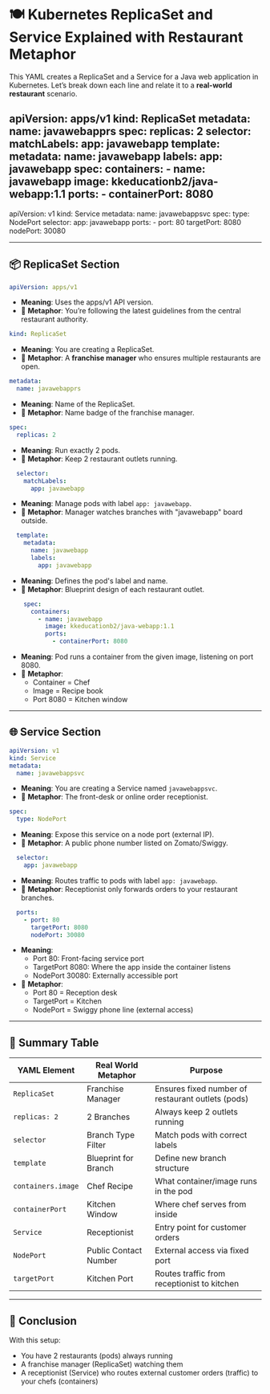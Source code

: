 
# 🍽️ Kubernetes ReplicaSet and Service Explained with Restaurant Metaphor

This YAML creates a ReplicaSet and a Service for a Java web application in Kubernetes. Let’s break down each line and relate it to a **real-world restaurant** scenario.


apiVersion: apps/v1
kind: ReplicaSet
metadata:
  name: javawebapprs
spec:
  replicas: 2
  selector:
    matchLabels:
      app: javawebapp
  template:
    metadata:
      name: javawebapp
      labels:
        app: javawebapp
    spec:
      containers:
        - name: javawebapp
          image: kkeducationb2/java-webapp:1.1
          ports:
            - containerPort: 8080
---
apiVersion: v1
kind: Service
metadata:
  name: javawebappsvc
spec:
  type: NodePort
  selector:
    app: javawebapp
  ports:
    - port: 80
      targetPort: 8080
      nodePort: 30080

---

## 📦 ReplicaSet Section

```yaml
apiVersion: apps/v1
```
- **Meaning**: Uses the apps/v1 API version.
- 🧠 **Metaphor**: You’re following the latest guidelines from the central restaurant authority.

```yaml
kind: ReplicaSet
```
- **Meaning**: You are creating a ReplicaSet.
- 🧠 **Metaphor**: A **franchise manager** who ensures multiple restaurants are open.

```yaml
metadata:
  name: javawebapprs
```
- **Meaning**: Name of the ReplicaSet.
- 🧠 **Metaphor**: Name badge of the franchise manager.

```yaml
spec:
  replicas: 2
```
- **Meaning**: Run exactly 2 pods.
- 🧠 **Metaphor**: Keep 2 restaurant outlets running.

```yaml
  selector:
    matchLabels:
      app: javawebapp
```
- **Meaning**: Manage pods with label `app: javawebapp`.
- 🧠 **Metaphor**: Manager watches branches with "javawebapp" board outside.

```yaml
  template:
    metadata:
      name: javawebapp
      labels:
        app: javawebapp
```
- **Meaning**: Defines the pod's label and name.
- 🧠 **Metaphor**: Blueprint design of each restaurant outlet.

```yaml
    spec:
      containers:
        - name: javawebapp
          image: kkeducationb2/java-webapp:1.1
          ports:
            - containerPort: 8080
```
- **Meaning**: Pod runs a container from the given image, listening on port 8080.
- 🧠 **Metaphor**:
  - Container = Chef
  - Image = Recipe book
  - Port 8080 = Kitchen window

---

## 🌐 Service Section

```yaml
apiVersion: v1
kind: Service
metadata:
  name: javawebappsvc
```
- **Meaning**: You are creating a Service named `javawebappsvc`.
- 🧠 **Metaphor**: The front-desk or online order receptionist.

```yaml
spec:
  type: NodePort
```
- **Meaning**: Expose this service on a node port (external IP).
- 🧠 **Metaphor**: A public phone number listed on Zomato/Swiggy.

```yaml
  selector:
    app: javawebapp
```
- **Meaning**: Routes traffic to pods with label `app: javawebapp`.
- 🧠 **Metaphor**: Receptionist only forwards orders to your restaurant branches.

```yaml
  ports:
    - port: 80
      targetPort: 8080
      nodePort: 30080
```
- **Meaning**:
  - Port 80: Front-facing service port
  - TargetPort 8080: Where the app inside the container listens
  - NodePort 30080: Externally accessible port
- 🧠 **Metaphor**:
  - Port 80 = Reception desk
  - TargetPort = Kitchen
  - NodePort = Swiggy phone line (external access)

---

## 🧠 Summary Table

| YAML Element         | Real World Metaphor                         | Purpose                                             |
|----------------------|----------------------------------------------|------------------------------------------------------|
| `ReplicaSet`         | Franchise Manager                            | Ensures fixed number of restaurant outlets (pods)    |
| `replicas: 2`        | 2 Branches                                   | Always keep 2 outlets running                        |
| `selector`           | Branch Type Filter                           | Match pods with correct labels                       |
| `template`           | Blueprint for Branch                         | Define new branch structure                          |
| `containers.image`   | Chef Recipe                                  | What container/image runs in the pod                 |
| `containerPort`      | Kitchen Window                               | Where chef serves from inside                        |
| `Service`            | Receptionist                                 | Entry point for customer orders                      |
| `NodePort`           | Public Contact Number                        | External access via fixed port                       |
| `targetPort`         | Kitchen Port                                 | Routes traffic from receptionist to kitchen          |

---

## 🧾 Conclusion

With this setup:
- You have 2 restaurants (pods) always running
- A franchise manager (ReplicaSet) watching them
- A receptionist (Service) who routes external customer orders (traffic) to your chefs (containers)

